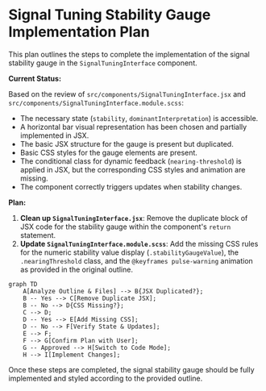 # Signal Tuning Stability Gauge Implementation Plan

This plan outlines the steps to complete the implementation of the signal stability gauge in the `SignalTuningInterface` component.

**Current Status:**

Based on the review of `src/components/SignalTuningInterface.jsx` and `src/components/SignalTuningInterface.module.scss`:
- The necessary state (`stability`, `dominantInterpretation`) is accessible.
- A horizontal bar visual representation has been chosen and partially implemented in JSX.
- The basic JSX structure for the gauge is present but duplicated.
- Basic CSS styles for the gauge elements are present.
- The conditional class for dynamic feedback (`nearing-threshold`) is applied in JSX, but the corresponding CSS styles and animation are missing.
- The component correctly triggers updates when stability changes.

**Plan:**

1.  **Clean up `SignalTuningInterface.jsx`**: Remove the duplicate block of JSX code for the stability gauge within the component's `return` statement.
2.  **Update `SignalTuningInterface.module.scss`**: Add the missing CSS rules for the numeric stability value display (`.stabilityGaugeValue`), the `.nearingThreshold` class, and the `@keyframes pulse-warning` animation as provided in the original outline.

```mermaid
graph TD
    A[Analyze Outline & Files] --> B{JSX Duplicated?};
    B -- Yes --> C[Remove Duplicate JSX];
    B -- No --> D{CSS Missing?};
    C --> D;
    D -- Yes --> E[Add Missing CSS];
    D -- No --> F[Verify State & Updates];
    E --> F;
    F --> G[Confirm Plan with User];
    G -- Approved --> H[Switch to Code Mode];
    H --> I[Implement Changes];
```

Once these steps are completed, the signal stability gauge should be fully implemented and styled according to the provided outline.